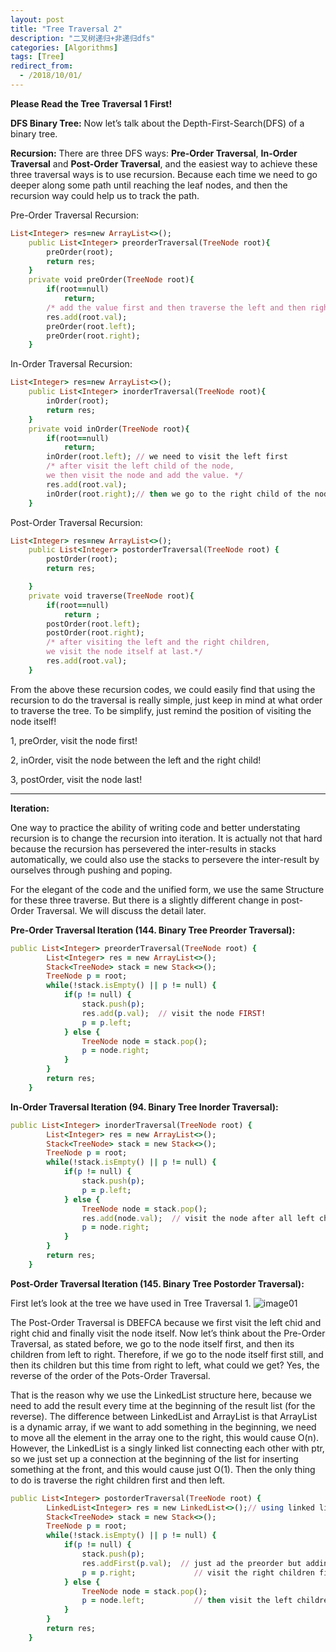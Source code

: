 ```yaml
---
layout: post
title: "Tree Traversal 2"
description: "二叉树递归+非递归dfs"
categories: [Algorithms]
tags: [Tree]
redirect_from:
  - /2018/10/01/
---
```

 

**Please Read the Tree Traversal 1 First!**

**DFS Binary Tree:**
Now let’s talk about the Depth-First-Search(DFS) of a binary tree.

**Recursion:**
There are three DFS ways: **Pre-Order Traversal**, **In-Order Traversal** and **Post-Order Traversal**, and the easiest way to achieve these three traversal ways is to use recursion. Because each time we need to go deeper along some path until reaching the leaf nodes, and then the recursion way could help us to track the path.

Pre-Order Traversal Recursion:
~~~ ruby
List<Integer> res=new ArrayList<>();
    public List<Integer> preorderTraversal(TreeNode root){
        preOrder(root);
        return res;  
    }
    private void preOrder(TreeNode root){
        if(root==null)
            return;
        /* add the value first and then traverse the left and then right child.*/
        res.add(root.val); 
        preOrder(root.left);
        preOrder(root.right);
    }
~~~
In-Order Traversal Recursion:
~~~ ruby
List<Integer> res=new ArrayList<>();
    public List<Integer> inorderTraversal(TreeNode root){
        inOrder(root);
        return res;  
    }
    private void inOrder(TreeNode root){
        if(root==null)
            return;
        inOrder(root.left); // we need to visit the left first
        /* after visit the left child of the node, 
        we then visit the node and add the value. */
        res.add(root.val); 
        inOrder(root.right);// then we go to the right child of the node
    }
~~~
Post-Order Traversal Recursion:
~~~ ruby
List<Integer> res=new ArrayList<>();
    public List<Integer> postorderTraversal(TreeNode root) {
        postOrder(root);
        return res;

    }
    private void traverse(TreeNode root){
        if(root==null)
            return ;
        postOrder(root.left);
        postOrder(root.right);
        /* after visiting the left and the right children, 
        we visit the node itself at last.*/
        res.add(root.val); 
    }
~~~

From the above these recursion codes, we could easily find that using the recursion to do the traversal is really simple, just keep in mind at what order to traverse the tree. To be simplify, just remind the position of visiting the node itself! 

1, preOrder, visit the node first!

2, inOrder, visit the node between the left and the right child!

3, postOrder, visit the node last!

---
**Iteration:**

One way to practice the ability of writing code and better understating recursion is to change the recursion into iteration. It is actually not that hard because the recursion has persevered the inter-results in stacks automatically, we could also use the stacks to persevere the inter-result by ourselves through pushing and poping.

For the elegant of the code and the unified form, we use the same Structure for these three traverse. But there is a slightly different change in post-Order Traversal. We will discuss the detail later.

**Pre-Order Traversal Iteration (144. Binary Tree Preorder Traversal):**
~~~ ruby
public List<Integer> preorderTraversal(TreeNode root) {
        List<Integer> res = new ArrayList<>();
        Stack<TreeNode> stack = new Stack<>();
        TreeNode p = root;
        while(!stack.isEmpty() || p != null) {
            if(p != null) {
                stack.push(p);
                res.add(p.val);  // visit the node FIRST!
                p = p.left; 
            } else {
                TreeNode node = stack.pop();
                p = node.right;
            }
        }
        return res;
    }
~~~

**In-Order Traversal Iteration (94. Binary Tree Inorder Traversal):**
~~~ ruby
public List<Integer> inorderTraversal(TreeNode root) {
        List<Integer> res = new ArrayList<>();
        Stack<TreeNode> stack = new Stack<>();
        TreeNode p = root;
        while(!stack.isEmpty() || p != null) {
            if(p != null) {
                stack.push(p);
                p = p.left; 
            } else {
                TreeNode node = stack.pop();
                res.add(node.val);  // visit the node after all left children
                p = node.right;
            }
        }
        return res;
    }
~~~

**Post-Order Traversal Iteration (145. Binary Tree Postorder Traversal):**

First let’s look at the tree we have used in Tree Traversal 1.
![image01](http://sifanstephanie.github.io/assets/images/posts/tree1.png)

The Post-Order Traversal is DBEFCA because we first visit the left chid and right chid and finally visit the node itself. Now let’s think about the Pre-Order Traversal, as stated before, we go to the node itself first, and then its children from left to right. Therefore, if we go to the node itself first still, and then its children but this time from right to left, what could we get? Yes, the reverse of the order of the Pots-Order Traversal. 

That is the reason why we use the LinkedList structure here, because we need to add the result every time at the beginning of the result list (for the reverse). The difference between LinkedList and ArrayList is that ArrayList is a dynamic array, if we want to add something in the beginning, we need to move all the element in the array one to the right, this would cause O(n). However, the LinkedList is a singly linked list connecting each other with ptr, so we just set up a connection at the beginning of the list for inserting something at the front, and this would cause just O(1). Then the only thing to do is traverse the right children first and then left.
~~~ ruby
public List<Integer> postorderTraversal(TreeNode root) {
        LinkedList<Integer> res = new LinkedList<>();// using linked list
        Stack<TreeNode> stack = new Stack<>();
        TreeNode p = root;
        while(!stack.isEmpty() || p != null) {
            if(p != null) {
                stack.push(p);
                res.addFirst(p.val);  // just ad the preorder but adding at the beginning to make the reverse.
                p = p.right;             // visit the right children first
            } else {
                TreeNode node = stack.pop();
                p = node.left;           // then visit the left children
            }
        }
        return res;
    }
~~~